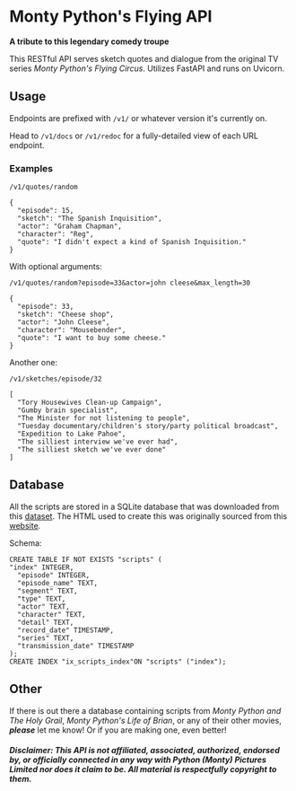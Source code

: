 # Monty Python's Flying API

**A tribute to this legendary comedy troupe**

This RESTful API serves sketch quotes and dialogue from the original TV series *Monty Python's Flying Circus*. Utilizes FastAPI and runs on Uvicorn.

## Usage
Endpoints are prefixed with `/v1/` or whatever version it's currently on.

Head to `/v1/docs` or `/v1/redoc` for a fully-detailed view of each URL endpoint.

### Examples
`/v1/quotes/random`
```
{
  "episode": 15,
  "sketch": "The Spanish Inquisition",
  "actor": "Graham Chapman",
  "character": "Reg",
  "quote": "I didn't expect a kind of Spanish Inquisition."
}
```

With optional arguments:

`/v1/quotes/random?episode=33&actor=john cleese&max_length=30`
```
{
  "episode": 33,
  "sketch": "Cheese shop",
  "actor": "John Cleese",
  "character": "Mousebender",
  "quote": "I want to buy some cheese."
}
```

Another one:

`/v1/sketches/episode/32`
```
[
  "Tory Housewives Clean-up Campaign",
  "Gumby brain specialist",
  "The Minister for not listening to people",
  "Tuesday documentary/children's story/party political broadcast",
  "Expedition to Lake Pahoe",
  "The silliest interview we've ever had",
  "The silliest sketch we've ever done"
]
```

## Database
All the scripts are stored in a SQLite database that was downloaded from this [dataset](https://www.kaggle.com/datasets/allank/monty-python-flying-circus). The HTML used to create this was originally sourced from this [website](http://www.ibras.dk/montypython/justthewords.htm).

Schema:

```
CREATE TABLE IF NOT EXISTS "scripts" (
"index" INTEGER,
  "episode" INTEGER,
  "episode_name" TEXT,
  "segment" TEXT,
  "type" TEXT,
  "actor" TEXT,
  "character" TEXT,
  "detail" TEXT,
  "record_date" TIMESTAMP,
  "series" TEXT,
  "transmission_date" TIMESTAMP
);
CREATE INDEX "ix_scripts_index"ON "scripts" ("index");
```

## Other
If there is out there a database containing scripts from *Monty Python and The Holy Grail*, *Monty Python's Life of Brian*, or any of their other movies, _**please**_ let me know! Or if you are making one, even better!

##### **Disclaimer**: This API is not affiliated, associated, authorized, endorsed by, or officially connected in any way with Python (Monty) Pictures Limited nor does it claim to be. All material is respectfully copyright to them.